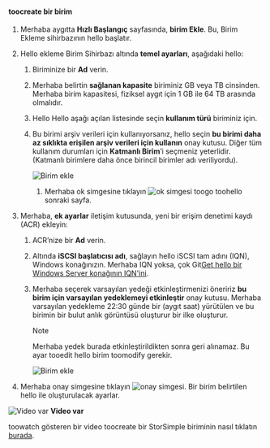 <!--author=SharS last changed: 02/04/2016-->

#### <a name="toocreate-a-volume"></a>toocreate bir birim
1. Merhaba aygıtta **Hızlı Başlangıç** sayfasında, **birim Ekle**. Bu, Birim Ekleme sihirbazının hello başlatır.
2. Hello ekleme Birim Sihirbazı altında **temel ayarları**, aşağıdaki hello:
   
   1. Biriminize bir **Ad** verin.
   2. Merhaba belirtin **sağlanan kapasite** biriminiz GB veya TB cinsinden. Merhaba birim kapasitesi, fiziksel aygıt için 1 GB ile 64 TB arasında olmalıdır.
   3. Hello Hello aşağı açılan listesinde seçin **kullanım türü** biriminiz için. 
   4. Bu birimi arşiv verileri için kullanıyorsanız, hello seçin **bu birimi daha az sıklıkta erişilen arşiv verileri için kullanın** onay kutusu. Diğer tüm kullanım durumları için **Katmanlı Birim**’i seçmeniz yeterlidir. (Katmanlı birimlere daha önce birincil birimler adı veriliyordu).
      
        ![Birim ekle](./media/storsimple-create-volume/ScreenshotUpdate1VolumeFlow.png)
      
      1. Merhaba ok simgesine tıklayın ![ok simgesi](./media/storsimple-create-volume/HCS_ArrowIcon-include.png) toogo toohello sonraki sayfa.
3. Merhaba, **ek ayarlar** iletişim kutusunda, yeni bir erişim denetimi kaydı (ACR) ekleyin:
   
   1. ACR’nize bir **Ad** verin.
   2. Altında **iSCSI başlatıcısı adı**, sağlayın hello iSCSI tam adını (IQN), Windows konağınızın. Merhaba IQN yoksa, çok Git[Get hello bir Windows Server konağının IQN'ini](#get-the-iqn-of-a-windows-server-host).
   3. Merhaba seçerek varsayılan yedeği etkinleştirmenizi öneririz **bu birim için varsayılan yedeklemeyi etkinleştir** onay kutusu. Merhaba varsayılan yedekleme 22:30 günde bir (aygıt saat) yürütülen ve bu birimin bir bulut anlık görüntüsü oluşturur bir ilke oluşturur.
      
      > [!NOTE]
      > Merhaba yedek burada etkinleştirildikten sonra geri alınamaz. Bu ayar tooedit hello birim toomodify gerekir.
      > 
      > 
      
        ![Birim ekle](./media/storsimple-create-volume/AddVolume2-include.png)
4. Merhaba onay simgesine tıklayın ![onay simgesi](./media/storsimple-create-volume/HCS_CheckIcon-include.png). Bir birim belirtilen hello ile oluşturulacak ayarlar.

![Video var](./media/storsimple-create-volume/Video_icon.png) **Video var**

toowatch gösteren bir video toocreate bir StorSimple biriminin nasıl tıklatın [burada](https://azure.microsoft.com/documentation/videos/create-a-storsimple-volume/).

